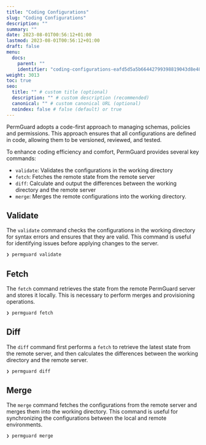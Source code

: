 ```yaml
---
title: "Coding Configurations"
slug: "Coding Configurations"
description: ""
summary: ""
date: 2023-08-01T00:56:12+01:00
lastmod: 2023-08-01T00:56:12+01:00
draft: false
menu:
  docs:
    parent: ""
    identifier: "coding-configurations-eafd5d5a5b66442799398819043d8e48"
weight: 3013
toc: true
seo:
  title: "" # custom title (optional)
  description: "" # custom description (recommended)
  canonical: "" # custom canonical URL (optional)
  noindex: false # false (default) or true
---
```


PermGuard adopts a code-first approach to managing schemas, policies and permissions. This approach ensures that all configurations are defined in code, allowing them to be versioned, reviewed, and tested.

To enhance coding efficiency and comfort, PermGuard provides several key commands:

- `validate`: Validates the configurations in the working directory
- `fetch`: Fetches the remote state from the remote server
- `diff`: Calculate and output the differences between the working directory and the remote server
- `merge`: Merges the remote configurations into the working directory.

## Validate

The `validate` command checks the configurations in the working directory for syntax errors and ensures that they are valid. This command is useful for identifying issues before applying changes to the server.

```bash
❯ permguard validate
```

## Fetch

The `fetch` command retrieves the state from the remote PermGuard server and stores it locally. This is necessary to perform merges and provisioning operations.

```bash
❯ permguard fetch
```

## Diff

The `diff` command first performs a `fetch` to retrieve the latest state from the remote server, and then calculates the differences between the working directory and the remote server.

```bash
❯ permguard diff
```

## Merge

The `merge` command fetches the configurations from the remote server and merges them into the working directory. This command is useful for synchronizing the configurations between the local and remote environments.

```bash
❯ permguard merge
```
